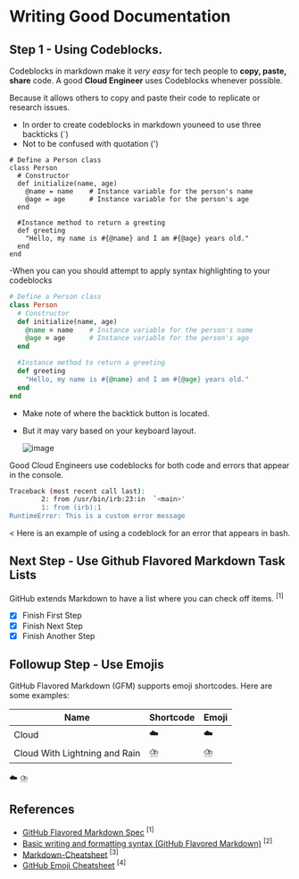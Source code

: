  # Writing Good Documentation

## Step 1 - Using Codeblocks.

Codeblocks in markdown make it *very easy* for tech people to **copy, paste, share** code.
A good __Cloud Engineer__ uses Codeblocks whenever possible.

Because it allows others to copy and paste their code to replicate or research issues.


- In order to create codeblocks in markdown youneed to use three backticks (`)
- Not to be confused with quotation (')
```
# Define a Person class
class Person
  # Constructor
  def initialize(name, age)
    @name = name    # Instance variable for the person's name
    @age = age      # Instance variable for the person's age
  end

  #Instance method to return a greeting
  def greeting
    "Hello, my name is #{@name} and I am #{@age} years old."
  end
end
```


-When you can you should attempt to apply syntax highlighting to your codeblocks

```ruby
# Define a Person class
class Person
  # Constructor
  def initialize(name, age)
    @name = name    # Instance variable for the person's name
    @age = age      # Instance variable for the person's age
  end

  #Instance method to return a greeting
  def greeting
    "Hello, my name is #{@name} and I am #{@age} years old."
  end
end
```

- Make note of where the backtick button is located.
- But it may vary based on your keyboard layout.

  ![image](https://github.com/simwms163/github-docs-example-info/assets/134225066/92cbf81c-bdd5-468c-bd68-646aefadd2cd)

Good Cloud Engineers use codeblocks for both code and errors that appear in the console. 

```bash
Traceback (most recent call last):
        2: from /usr/bin/irb:23:in  `<main>'
        1: from (irb):1
RuntimeError: This is a custom error message
``` 

< Here is an example of using a codeblock for an error that appears in bash.

## Next Step - Use Github Flavored Markdown Task Lists

GitHub extends Markdown to have a list where you can check off items. <sup>[1]</sup>

- [x] Finish First Step
- [x] Finish Next Step
- [x] Finish Another Step

## Followup Step - Use Emojis

GitHub Flavored Markdown (GFM) supports emoji shortcodes.
Here are some examples:


| Name | Shortcode | Emoji |
| --- | --- | --- |
| Cloud | :cloud: | :cloud: |
| Cloud With Lightning and Rain | :cloud_with_lightning_and_rain: | :cloud_with_lightning_and_rain: |

:cloud:
:cloud_with_lightning_and_rain:

## References

- [GitHub Flavored Markdown Spec](https://github.github.com/gfm/gfm/) <sup>[1]</sup>
- [Basic writing and formatting syntax (GitHub Flavored Markdown)](https://docs.github.com/en/get-started/writing-on-github/getting-started-with-writing-and-formatting-on-github/about-writing-and-formatting-on-github/basic-writing-and-formatting-syntax#quoting-text) <sup>[2]</sup>
- [Markdown-Cheatsheet](https://github.com/adam-p/markdown-here/wiki/Markdown-Cheatsheet) <sup>[3]</sup>
- [GitHub Emoji Cheatsheet](https://jimit105.github.io/github-emoji-cheatsheet/) <sup>[4]</sup>
